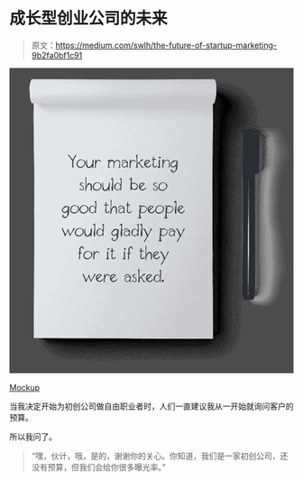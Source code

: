 # 成长型创业公司的未来

> 原文：<https://medium.com/swlh/the-future-of-startup-marketing-9b2fa0bf1c91>

![](img/27a3931a24c320efba0c1b5cfc5f63ec.png)

[Mockup](http://www.pixeden.com/psd-mock-up-templates/psd-notepad-mockup)

当我决定开始为初创公司做自由职业者时，人们一直建议我从一开始就询问客户的预算。

所以我问了。

> “嘿，伙计，哦，是的，谢谢你的关心。你知道，我们是一家初创公司，还没有预算，但我们会给你很多曝光率。”